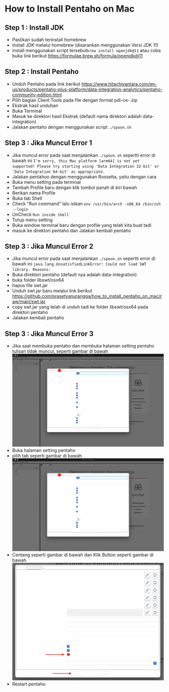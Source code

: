 # How to Install Pentaho on Mac

## Step 1 : Install JDK

* Pastikan sudah terinstall homebrew
* Install JDK melalui homebrew (disarankan menggunakan Versi JDK 11) 
* install menggunakan script tersebut` brew install openjdk@11 `  atau coba buka link berikut https://formulae.brew.sh/formula/openjdk@11

## Step 2 : Install Pentaho

* Unduh Pentaho pada link berikut https://www.hitachivantara.com/en-us/products/pentaho-plus-platform/data-integration-analytics/pentaho-community-edition.html
* Pilih bagian Client Tools pada file dengan format pdi-ce-<versi pentaho>.zip
* Ekstrak hasil unduhan
* Buka Terminal
* Masuk ke direktori hasil Ekstrak (default nama direktori adalah data-integration)
* Jalakan pentaho dengan menggunakan script ` ./spoon.sh `

## Step 3 : Jika Muncul Error 1

* Jika muncul error pada saat menjalankan ` ./spoon.sh ` sepertti error di bawah ini
` I'm sorry, this Mac platform [arm64] is not yet supported!
Please try starting using 'Data Integration 32-bit' or
'Data Integration 64-bit' as appropriate. `
* Jalakan pentahoo dengan menggunakan Rossetta, yaitu dengan cara
* Buka menu setting pada terminal
* Tambah Profile baru dengan klik tombol panah di kiri bawah
* Berikan nama Profile 
* Buka tab Shell
* Check "Run command" lalu isikan ` env /usr/bin/arch -x86_64 /bin/zsh --login `
* UnCheck ` Run inside shell `
* Tutup menu setting
* Buka window terminal baru dengan profile yang telah kita buat tadi
* masuk ke direktori pentaho dan Jalakan kembali pentaho

## Step 3 : Jika Muncul Error 2

* Jika muncul error pada saat menjalankan ` ./spoon.sh ` sepertti error di bawah ini
` java.lang.UnsatisfiedLinkError: Could not load SWT library. Reasons: `
* Buka direktori pentaho (default nya adalah data-integration)
* buka folder libswt/osx64
* hapus file swt.jar
* Unduh swt.jar baru melalui link berikut  https://github.com/prasetyanurangga/how_to_install_pentaho_on_mac/raw/main/swt.jar
* copy swt.jar yang telah di unduh tadi ke folder  libswt/osx64 pada direktori pentaho
* Jalakan kembali pentaho

## Step 3 : Jika Muncul Error 3

* Jika saat membuka pentaho dan membuka halaman setting pentaho tulisan tidak muncul, seperti gambar di bawah
![alt text](https://raw.githubusercontent.com/prasetyanurangga/how_to_install_pentaho_on_mac/main/screenshoot/1*na1p0ZJSweD7r9N53jxTPQ.webp)
* Buka halaman setting pentaho
* pilih tab seperti gambar di bawah
![alt text](https://raw.githubusercontent.com/prasetyanurangga/how_to_install_pentaho_on_mac/main/screenshoot/1*na1p0ZJSweD7r9N53jxTPQ.webp)
* Centang seperti gambar di bawah dan Klik Button seperti gambar di bawah
![alt text](https://raw.githubusercontent.com/prasetyanurangga/how_to_install_pentaho_on_mac/main/screenshoot/1*17WA4VunzEcbVQFqkqXxvw.webp)
* Restart pentaho


